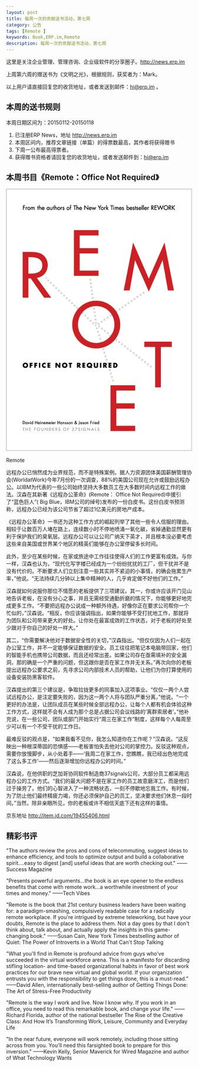 ```yaml
---
layout: post
title: 每周一次的贡献送书活动，第七周
category: 公告
tags: [Remote ]
keywords: Book,ERP.im,Remote
description: 每周一次的贡献送书活动，第七周
---
```


这里是关注企业管理、管理咨询、企业级软件的分享圈子。<http://news.erp.im>

上周第六周的赠送书为《文明之光》，根据规则，获奖者为：Mark。

以上用户请直接回复您的收货地址，或者发送到邮件：hi@erp.im 。

## 本周的送书规则

本周日期区间为：20150112-20150118

1. 已注册ERP News，地址 <http://news.erp.im>
2. 本周区间内，推荐文章链接（单篇）的得票数最高，其作者将获得赠书
3. 下周一公布最高得票者。
4. 获得赠书资格者请回复您的收货地址，或者发送邮件到：hi@erp.im

## 本周书目《Remote：Office Not Required》

![Remote](/public/blog/Remote.png)

Remote

远程办公已悄然成为业界规范，而不是特殊案例。据人力资源团体美国薪酬管理协会(WorldatWork)今年7月份的一次调查，88%的美国公司现在允许或鼓励远程办公。以IBM为代表的一些公司始终坚持大多数员工在大多数时间内远程工作的做法。汉森在其新著《远程办公革命》(Remote： Office Not Required)中援引了“蓝色巨人”( Big Blue，IBM公司的绰号)发布的一份白皮书。这份白皮书预测称，远程办公已经为该公司节省了超过1亿美元的房地产成本。

《远程办公革命》一书还为这种工作方式的崛起列举了其他一些令人信服的理由。相较于让数百万人堵在路上，连续数小时不停地喷涌一氧化碳，省掉通勤显然更有利于保护我们的臭氧层。远程办公可以让公司广纳天下英才，并且根本没必要考虑这些来自美国或世界某个地区的精英们能够在办公室停留多长时间。

此外，至少在某些时候，在家或旅途中工作往往使得人们的工作更富有成效。与你一样，汉森也认为，“现代化写字楼已经成为一个纷纷扰扰的工厂，但干扰并不是没有代价的。不断要求人们立刻注意一些其实并不紧迫的小事情，的确会拖累生产率，”他说。“无法持续几分钟以上集中精神的人，几乎肯定做不好他们的工作。”

汉森就如何说服你那位不情愿的老板提供了三项建议。其一，你或许应该开门见山地告诉老板，在没有分心之事，并且无需经受通勤折磨的情况下，你能够更好地完成更多工作。“不要把远程办公说成一种额外待遇，好像你正在要求公司帮你一个忙似的，”汉森说。“相反，你应该强调指出，如果你能够不受打扰地工作，那就将为团队和公司带来更大的好处。让你处在最富成效的工作状态，对于老板的好处至少跟对于你自己的好处一样大。”

其二，“你需要解决他对于数据安全性的关切，”汉森指出。“但仅仅因为人们一起在办公室工作，并不一定能够保证数据的安全。员工往往把笔记本电脑带回家，他们的智能手机也携带公司数据，而且还经常出差。如果公司存在亟需填补的安全漏洞，那的确是一个严重的问题，但这跟你是否在家工作并无关系。”再次向你的老板提出远程办公要求之前，先寻求公司内部技术人员的帮助，让他们为你打算使用的设备安装防黑客软件。

汉森提出的第三个建议是，争取拉拢更多的同事加入这项事业。“仅仅一两个人尝试远程办公，是注定要失败的，因为这一两个人将与团队严重分离，”他说。“一个更好的办法是，让团队成员在某些时候全部远程办公，让每个人都有机会体验这种工作方式，这样就不会有人成为那个总是占据公司会议线路的‘离群索居者’。”他补充说，在一些公司，团队或部门开始实行“周三在家工作”制度，这样每个人每周至少可以有一个不受干扰的工作日。

最难反驳的观点是，“如果我看不见你，我怎么知道你在工作呢？”汉森说。“这反映出一种根深蒂固的恐惧感——老板害怕失去他对公司的掌控力。反驳这种观点，需要你放慢脚步，从小处着手——‘我周二在家工作，您瞧瞧，我已经出色地完成了这么多工作’——然后逐渐增加你远程办公的时间。”

汉森说，在他供职的芝加哥协同软件制造商37signals公司，大部分员工都采用远程办公的工作方式。“我们的最大问题不是在家工作的员工故意磨洋工，而是他们过于操劳了。他们的心智进入了一种流畅状态，一刻不停歇地忘我工作。有时候，为了防止他们最终精疲力竭，你还必须保护自己的员工，坚决要求他们休息一段时间。”当然，除非亲眼所见，你的老板或许不相信天底下还有这样的事情。

京东地址 <http://item.jd.com/19455406.html>

## 精彩书评

"The authors review the pros and cons of telecommuting, suggest ideas to enhance efficiency, and tools to optimize output and build a collaborative spirit….easy to digest [and] useful ideas that are worth checking out."
——Success Magazine

"Presents powerful arguments…the book is an eye opener to the endless benefits that come with remote work...a worthwhile investment of your times and money."
——Tech Vibes

"Remote is the book that 21st century business leaders have been waiting for: a paradigm-smashing, compulsively readable case for a radically remote workplace. If you're intrigued by extreme teleworking, but have your doubts, Remote is the place to address them. Not a day goes by that I don't think about, talk about, and actually apply the insights in this game-changing book."
——Susan Cain, New York Times bestselling author of Quiet: The Power of Introverts in a World That Can't Stop Talking

"What you'll find in Remote is profound advice from guys who've succeeded in the virtual workforce arena. This is a manifesto for discarding stifling location- and time-based organizational habits in favor of best work practices for our brave new virtual and global world. If your organization entrusts you with the responsibility to get things done, this is a must-read.”
——David Allen, internationally best-selling author of Getting Things Done: The Art of Stress-Free Productivity

"Remote is the way I work and live. Now I know why. If you work in an office, you need to read this remarkable book, and change your life."
——Richard Florida, author of the national bestseller The Rise of the Creative Class: And How It’s Transforming Work, Leisure, Community and Everyday Life

"In the near future, everyone will work remotely, including those sitting across from you. You'll need this farsighted book to prepare for this inversion."
——Kevin Kelly, Senior Maverick for Wired Magazine and author of What Technology Wants

